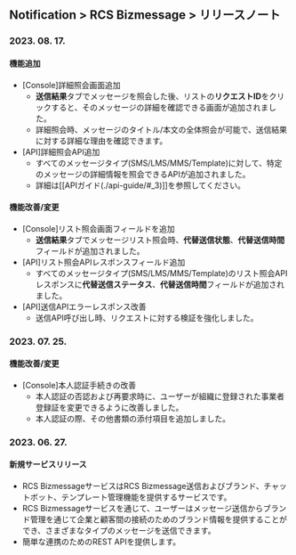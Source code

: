 ## Notification > RCS Bizmessage > リリースノート

### 2023. 08. 17.
#### 機能追加
* [Console]詳細照会画面追加
    * **送信結果**タブでメッセージを照会した後、リストの**リクエストID**をクリックすると、そのメッセージの詳細を確認できる画面が追加されました。
    * 詳細照会時、メッセージのタイトル/本文の全体照会が可能で、送信結果に対する詳細な理由を確認できます。
* [API]詳細照会API追加
    * すべてのメッセージタイプ(SMS/LMS/MMS/Template)に対して、特定のメッセージの詳細情報を照会できるAPIが追加されました。
    * 詳細は[[APIガイド(./api-guide/#_3)]]を参照してください。

#### 機能改善/変更
* [Console]リスト照会画面フィールドを追加
    * **送信結果**タブでメッセージリスト照会時、**代替送信状態**、**代替送信時間**フィールドが追加されました。
* [API]リスト照会APIレスポンスフィールド追加
    * すべてのメッセージタイプ(SMS/LMS/MMS/Template)のリスト照会APIレスポンスに**代替送信ステータス**、**代替送信時間**フィールドが追加されました。
* [API]送信APIエラーレスポンス改善
    * 送信API呼び出し時、リクエストに対する検証を強化しました。

### 2023. 07. 25.
#### 機能改善/変更
* [Console]本人認証手続きの改善
    * 本人認証の否認および再要求時に、ユーザーが組織に登録された事業者登録証を変更できるように改善しました。
    * 本人認証の際、その他書類の添付項目を追加しました。

### 2023. 06. 27.

#### 新規サービスリリース
* RCS BizmessageサービスはRCS Bizmessage送信およびブランド、チャットボット、テンプレート管理機能を提供するサービスです。 
* RCS Bizmessageサービスを通じて、ユーザーはメッセージ送信からブランド管理を通じて企業と顧客間の接続のためのブランド情報を提供することができ、さまざまなタイプのメッセージを送信できます。
* 簡単な連携のためのREST APIを提供します。
